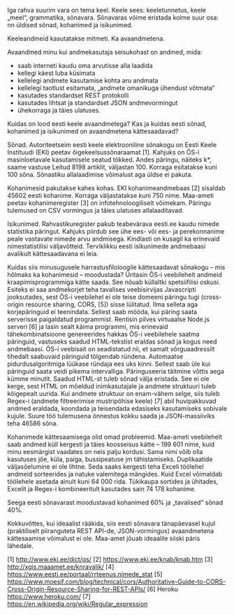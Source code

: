 
Iga rahva suurim vara on tema keel. Keele sees: keeletunnetus, keele „meel“, grammatika, sõnavara. 
Sõnavaras võime eristada kolme suur osa: nn üldised sõnad, kohanimed ja isikunimed.

Keeleandmeid kasutatakse mitmeti. Ka avaandmetena.

Avaandmed minu kui andmekasutaja seisukohast on andmed, mida:
- saab interneti kaudu oma arvutisse alla laadida
- kellegi käest luba küsimata
- kellelegi andmete kasutamise kohta aru andmata
- kellelegi taotlust esitamata, „andmete omanikuga ühendust võtmata“
- kasutades standardset REST protokolli
- kasutades lihtsat ja standardset JSON andmevormingut
- ühekorraga ja täies ulatuses.

Kuidas on lood eesti keele avaandmetega? Kas ja kuidas eesti sõnad, kohanimed ja isikunimed on avaandmetena kättesaadavad?

Sõnad. Autoriteetseim eesti keele elektrooniline sõnakogu on Eesti Keele Instituudi (EKI) peetav õigekeelsussõnaraamat [1]. Kahjuks on ÕS-i masinloetavale kasutamisele seatud tõkked. Andes päringu, näiteks k*, saame vastuse Leitud 8198 artiklit, väljastan 100. Korraga esitatakse kuni 100 sõna. Sõnastiku allalaadimise võimalust aga üldse ei pakuta.

Kohanimesid pakutakse kahes kohas. EKI kohanimeandmebaas [2] sisaldab 45602 eesti kohanime. Korraga väljastatakse kuni 750 nime. Maa-ameti peetav kohanimeregister [3] on infotehnoloogiliselt võimekam. Päringu tulemused on CSV vormingus ja täies ulatuses allalaaditavad.

Isikunimed. Rahvastikuregister pakub teabevärava eesti.ee kaudu nimede statistika päringut. Kahjuks piirdub see ühe ees- või ees- ja perekonnanime peale vastavate nimede arvu andmisega. Kindlasti on kusagil ka erinevaid nimestatistilisi väljavõtteid. Terviklikku eesti isikunimede andmebaasi avalikult kättesaadavana ei leia.

Kuidas siis minusugusele harrastusfiloloogile kättesaadavat sõnakogu – mis hõlmaks ka kohanimesid – moodustada? Üritasin ÕS-i veebilehelt andmeid kraapimisprogrammiga kätte saada. See nõuab küllaltki spetsiifilisi oskusi. Esiteks ei saa andmekorjet teha tavalises veebisirvijas Javascripti jooksutades, sest ÕS-i veebilehel ei ole teise domeeni päringu tugi (cross-origin resource sharing, CORS, [5]) sisse lülitatud. Ilma selleta aga korjepäringuid ei teenindata. Sellest saab mööda, kui päring saata serverisse paigaldatud programmist. Rentisin pilves virtuaalse Node.js serveri [6]  ja lasin sealt käima programmi, mis erinevaid tähekombinatsioone genereerides hakkas ÕS-i veebilehele saatma päringuid, vastuseks saadud HTML-tekstist eraldas sõnad ja kogus need andmebaasi. ÕS-i veebisait on seadistatud nii, et samalt võrguaadressilt tihedalt saabuvaid päringuid tõlgendab ründena. Automaatse pidurdusalgoritmiga lüükase ründaja ees uks kinni. Sellest saab üle kui päringuid saata veidi pikema intervalliga. Päringuseeria täitmine võttis aega kümme minutit. Saadud HTML-st tuleb sõnad välja eristada. See ei ole kerge, sest HTML on mõeldud inimkasutajale ja andmete struktuuri tuleb kõigepealt uurida. Kui andmete struktuur on enam-vähem selge, siis tuleb Regex-i (andmete filtreerimise mustripõhise keele) [7] abil huvipakkuvad andmed eraldada, koondada ja teisendada edasiseks kasutamiseks sobivale kujule. Suure töö tulemusena õnnestus kokku saada ja JSON-massiiviks teha 46586 sõna.

Kohanimede kättesaamisega olid omad probleemid. Maa-ameti veebilehelt saab andmed küll kergesti ja täies koosseisus kätte – 199 601 nime, kuid minu eesmärgist vaadates on neis palju kordusi. Sama nimi võib olla kasutuses jõe, küla, paiga, bussipeatuse jm tähistamiseks. Duplikaatide väljasõelumine ei ole lihtne. Seda saaks kergesti teha Exceli töölehel andmeid sorteerides ja natuke valemitega mängides. Kuid Excel võimaldab töölehele asetada ainult kuni 64 000 rida. Tükikaupa sortides ja ühitades, Excelit ja Regex-i kombineeritult kasutades sain 74 178 kohanime.

Seega eesti sõnavarast moodustavad kohanimed 60% ja „tavalised“ sõnad 40%.

Kokkuvõttes, kui ideaalist rääkida, siis eesti sõnavara tänapäevasel kujul (praktiliselt piiranguteta REST API-de, JSON-vormingus) avaandmetena kättesaamise võimalust ei ole. Maa-amet jõuab ideaalile siiski päris lähedale. 

[1] http://www.eki.ee/dict/qs/
[2] https://www.eki.ee/knab/knab.htm
[3] http://xgis.maaamet.ee/knravalik/
[4] https://www.eesti.ee/portaal/rrteenus.nimede_stat
[5] https://www.moesif.com/blog/technical/cors/Authoritative-Guide-to-CORS-Cross-Origin-Resource-Sharing-for-REST-APIs/ 
[6] Heroku https://www.heroku.com/
[7] https://en.wikipedia.org/wiki/Regular_expression


